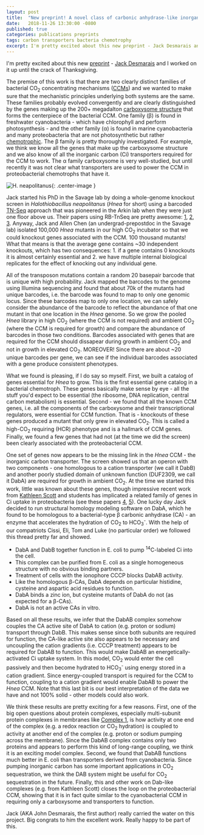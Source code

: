 ```yaml
---
layout: post
title:  "New preprint! A novel class of carbonic anhydrase-like inorganic carbon transporters"
date:   2018-11-26 13:30:00 -0800
published: true
categories: publications preprints
tags: carbon transporters bacteria chemotrophy
excerpt: I'm pretty excited about this new preprint - Jack Desmarais and I worked on it up until the crack of Thanksgiving. 
---
```


I'm pretty excited about this new [preprint](https://www.biorxiv.org/content/early/2018/11/22/476713?rss=1) - [Jack Desmarais](https://twitter.com/Jjdesmarais2?lang=en) and I worked on it up until the crack of Thanksgiving. 

The premise of this work is that there are two clearly distinct families of bacterial CO<sub>2</sub> concentrating mechanisms ([CCMs](https://en.wikipedia.org/wiki/Carbon_fixation#CO2_concentrating_mechanisms)) and we wanted to make sure that the mechanistic principles underlying both systems are the same. These families probably evolved convergently and are clearly distinguished by the genes making up the 200+ megadalton [carboxysome structure](https://en.wikipedia.org/wiki/Carboxysome) that forms the centerpiece of the bacterial CCM. One family (&beta;) is found in freshwater cyanobacteria - which have chlorophyll and perform photosynthesis - and the other family (&alpha;) is found in marine cyanobacteria and many proteobacteria that are not photosynthetic but rather [chemotrophic](https://en.wikipedia.org/wiki/Chemotroph). The &beta; family is pretty thoroughly investigated. For example, we think we know all the genes that make up the carboxysome structure and we also know of all the inorganic carbon (Ci) transporters required for the CCM to work. The &alpha; family carboxysome is very well-studied, but until recently it was not clear what transporters are used to power the CCM in proteobacterial chemotrophs that have it. 

![H. neapolitanus](https://genome.jgi.doe.gov/portal/halne/halne.jpg){: .center-image }

Jack started his PhD in the Savage lab by doing a whole-genome knockout screen in *Halothiobacillus neapolitanus* (*Hnea* for short) using a barcoded [TN-Seq](https://en.wikipedia.org/wiki/Transposon_sequencing) approach that was pioneered in the Arkin lab when they were just one floor above us. Their papers using RB-TnSeq are pretty awesome: [1](https://mbio.asm.org/content/6/3/e00306-15.short?rss=1), [2](https://journals.plos.org/plosgenetics/article?id=10.1371/journal.pgen.1007147), [3](https://www.nature.com/articles/s41586-018-0124-0). Anyway, Jack and Allen Chen (an undergrad-prepostdoc in the Savage lab) isolated 100,000 *Hnea* mutants in our high CO<sub>2</sub> incubator so that we could knockout genes associated with the CCM. 100 thousand mutants! What that means is that the average gene contains ~30 independent knockouts, which has two consequences: 1. if a gene contains 0 knockouts it is almost certainly essential and 2. we have multiple internal biological replicates for the effect of knocking out any individual gene.

All of the transposon mutations contain a random 20 basepair barcode that is unique with high probability. Jack mapped the barcodes to the genome using Illumina sequencing and found that about 70k of the mutants had unique barcodes, i.e. the barcode was found to map to only one genomic locus. Since these barcodes map to only one location, we can safely consider the abundance of the barcode to reflect the abundance of that one mutant in that one location in the *Hnea* genome. So we grow the pooled *Hnea* library in high CO<sub>2</sub> (where the CCM is not required) and ambient CO<sub>2</sub> (where the CCM is required for growth) and compare the abundance of barcodes in those two conditions. Barcodes associated with genes that are required for the CCM should dissapear during growth in ambient CO<sub>2</sub> and not in growth in elevated CO<sub>2</sub>. MOREOVER! Since there are about ~20 unique barcodes per gene, we can see if the individual barcodes associated with a gene produce consistent phenotypes. 

What we found is pleasing, if I do say so myself. First, we built a catalog of genes essential for *Hnea* to grow. This is the first essential gene catalog in a bacterial chemotroph. These genes basically  make sense by eye - all the stuff you'd expect to be essential (the ribosome, DNA replication, central carbon metabolism) is essential. Second - we found that all the known CCM genes, i.e. all the components of the carboxysome and their transcriptional regulators, were essential for CCM function. That is - knockouts of these genes produced a mutant that only grew in elevated CO<sub>2</sub>. This is called a high-CO<sub>2</sub> requiring (HCR) phenotype and is a hallmark of CCM genes. Finally, we found a few genes that had not (at the time we did the screen) been clearly associated with the proteobacterial CCM.

One set of genes now appears to be the missing link in the *Hnea* CCM - the inorganic carbon transporter. The screen showed us that an operon with two components - one homologous to a cation transporter (we call it DabB) and another poorly studied domain of unknown function (DUF2309, we call it DabA) are required for growth in ambient CO<sub>2</sub>. At the time we started this work, little was known about these genes, though impressive recent work from [Kathleen Scott](http://biology.usf.edu/ib/faculty/kscott/) and students has implicated a related family of genes in Ci uptake in proteobacteria (see these papers [4](https://jb.asm.org/content/199/7/e00871-16), [5](https://aem.asm.org/content/early/2018/11/12/AEM.02096-18)). One lucky day Jack decided to run structural homology modeling software on DabA, which he found to be homologous to a bacterial-type &beta; carbonic anhydrase (CA) - an enzyme that accelerates the hydration of CO<sub>2</sub> to HCO<sub>3</sub><sup>-</sup>. With the help of our compatriots Cissi, Eli, Tom and Luke (no particular order) we followed this thread pretty far and showed. 

* DabA and DabB together function in E. coli to pump <sup>14</sup>C-labeled Ci into the cell. 
* This complex can be purified from E. coli as a single homogeneous structure with no obvious binding partners.
* Treatment of cells with the ionophore CCCP blocks DabAB activity.
* Like the homologous &beta;-CAs, DabA depends on particular histidine, cysteine and aspartic acid residues to function.
* DabA binds a zinc ion, but cysteine mutants of DabA do not (as expected for a &beta;-CAs).
* DabA is not an active CAs in vitro. 

Based on all these results, we infer that the DabAB complex somehow couples the CA active site of DabA to cation (e.g. proton or sodium) transport through DabB. This makes sense since both subunits are required for function, the CA-like active site also appears to be necessary and uncoupling the cation gradients (i.e. CCCP treatment) appears to be required for DabAB to function. This would make DabAB an energetically-activated Ci uptake system. In this model, CO<sub>2</sub> would enter the cell passively and then become hydrated to HCO<sub>3</sub><sup>-</sup> using energy stored in a cation gradient. Since energy-coupled transport is required for the CCM to function, coupling to a cation gradient would enable DabAB to power the *Hnea* CCM. Note that this last bit is our best interpretation of the data we have and not 100% solid - other models could also work. 

We think these results are pretty exciting for a few reasons. First, one of the big open questions about protein complexes, especially multi-subunit protein complexes in membranes like [Complex 1](https://en.wikipedia.org/wiki/Electron_transport_chain#Complex_I), is how activity at one end of the complex (e.g. a redox reaction or CO<sub>2</sub> hydration) is coupled to activity at another end of the complex (e.g. proton or sodium pumping across the membrane). Since the DabAB complex contains only two proteins and appears to perform this kind of long-range coupling, we think it is an exciting model complex. Second, we found that DabAB functions much better in E. coli than transporters derived from cyanobacteria. Since pumping inorganic carbon has some important applications in CO<sub>2</sub> sequestration, we think the DAB system might be useful for CO<sub>2</sub> sequestration in the future. Finally, this and other work on Dab-like complexes (e.g. from Kathleen Scott) closes the loop on the proteobacterial CCM, showing that it is in fact quite similar to the cyanobacterial CCM in requiring only a carboxysome and transporters to function. 

Jack (AKA John Desmarais, the first author) really carried the water on this project. Big congrats to him the excellent work. Really happy to be part of this.